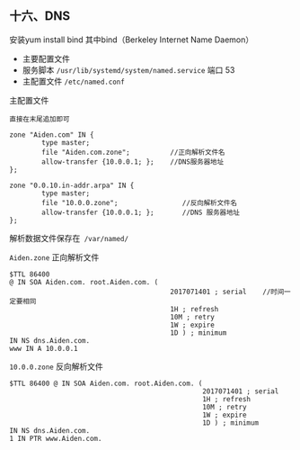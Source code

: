 ## 十六、DNS


安装yum install bind 其中bind（Berkeley Internet Name Daemon）

* 主要配置文件
* 服务脚本 `/usr/lib/systemd/system/named.service` 端口 53 
* 主配置文件 `/etc/named.conf` 

主配置文件

```
直接在末尾追加即可

zone "Aiden.com" IN {
        type master;
        file "Aiden.com.zone";          //正向解析文件名
        allow-transfer {10.0.0.1; };    //DNS服务器地址
};

zone "0.0.10.in-addr.arpa" IN {
        type master;
        file "10.0.0.zone";                //反向解析文件名
        allow-transfer {10.0.0.1; };       //DNS 服务器地址
};
```

解析数据文件保存在` /var/named/`

`Aiden.zone`  正向解析文件

```
$TTL 86400 
@ IN SOA Aiden.com. root.Aiden.com. ( 
                                        2017071401 ; serial    //时间一定要相同    
                                        1H ; refresh 
                                        10M ; retry 
                                        1W ; expire 
                                        1D ) ; minimum 
IN NS dns.Aiden.com. 
www IN A 10.0.0.1
```

`10.0.0.zone`   反向解析文件

```
$TTL 86400 @ IN SOA Aiden.com. root.Aiden.com. ( 
                                                2017071401 ; serial 
                                                1H ; refresh 
                                                10M ; retry 
                                                1W ; expire 
                                                1D ) ; minimum 
IN NS dns.Aiden.com. 
1 IN PTR www.Aiden.com.
```




